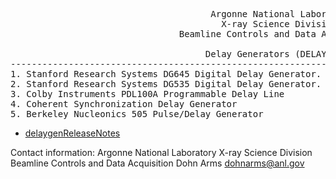 <pre>
                                      Argonne National Laboratory
                                        X-ray Science Division
                                Beamline Controls and Data Acquisition

                                     Delay Generators (DELAYGEN)
--------------------------------------------------------------------------------------------------------------
1. Stanford Research Systems DG645 Digital Delay Generator.
2. Stanford Research Systems DG535 Digital Delay Generator.
3. Colby Instruments PDL100A Programmable Delay Line
4. Coherent Synchronization Delay Generator
5. Berkeley Nucleonics 505 Pulse/Delay Generator
</pre>

* [delaygenReleaseNotes](delaygenReleaseNotes.md)

Contact information:
Argonne National Laboratory
X-ray Science Division
Beamline Controls and Data Acquisition
Dohn Arms
dohnarms@anl.gov
